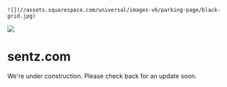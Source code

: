     ![](//assets.squarespace.com/universal/images-v6/parking-page/black-grid.jpg)

[![](//assets.squarespace.com/universal/images-v6/damask/logo-light.svg)](http://www.squarespace.com/)

sentz.com
=========

We're under construction. Please check back for an update soon.
